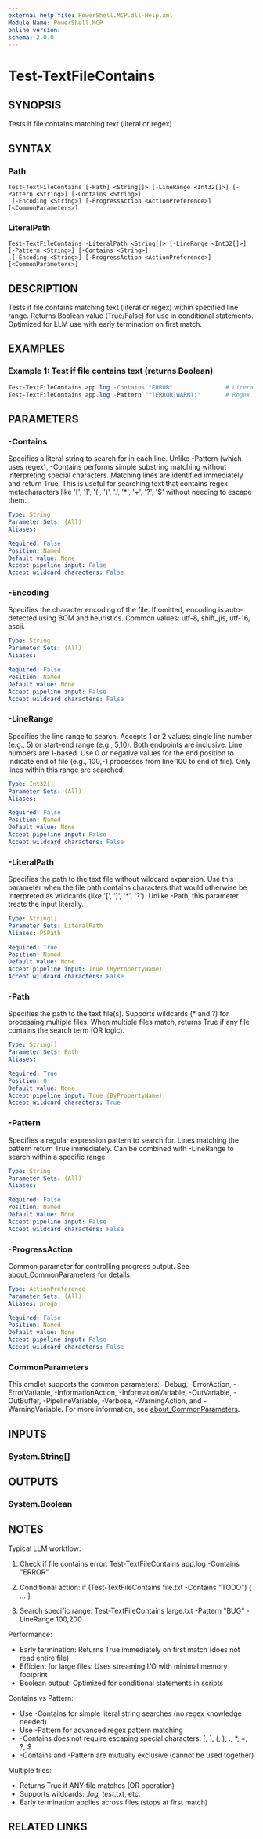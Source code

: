 ```yaml
---
external help file: PowerShell.MCP.dll-Help.xml
Module Name: PowerShell.MCP
online version:
schema: 2.0.0
---
```


# Test-TextFileContains

## SYNOPSIS
Tests if file contains matching text (literal or regex)

## SYNTAX

### Path
```
Test-TextFileContains [-Path] <String[]> [-LineRange <Int32[]>] [-Pattern <String>] [-Contains <String>]
 [-Encoding <String>] [-ProgressAction <ActionPreference>] [<CommonParameters>]
```

### LiteralPath
```
Test-TextFileContains -LiteralPath <String[]> [-LineRange <Int32[]>] [-Pattern <String>] [-Contains <String>]
 [-Encoding <String>] [-ProgressAction <ActionPreference>] [<CommonParameters>]
```

## DESCRIPTION
Tests if file contains matching text (literal or regex) within specified line range. Returns Boolean value (True/False) for use in conditional statements. Optimized for LLM use with early termination on first match.

## EXAMPLES

### Example 1: Test if file contains text (returns Boolean)
```powershell
Test-TextFileContains app.log -Contains "ERROR"               # Literal
Test-TextFileContains app.log -Pattern "^(ERROR|WARN):"       # Regex
```

## PARAMETERS

### -Contains
Specifies a literal string to search for in each line. Unlike -Pattern (which uses regex), -Contains performs simple substring matching without interpreting special characters. Matching lines are identified immediately and return True. This is useful for searching text that contains regex metacharacters like '[', ']', '(', ')', '.', '*', '+', '?', '$' without needing to escape them.

```yaml
Type: String
Parameter Sets: (All)
Aliases:

Required: False
Position: Named
Default value: None
Accept pipeline input: False
Accept wildcard characters: False
```

### -Encoding
Specifies the character encoding of the file. If omitted, encoding is auto-detected using BOM and heuristics. Common values: utf-8, shift_jis, utf-16, ascii.

```yaml
Type: String
Parameter Sets: (All)
Aliases:

Required: False
Position: Named
Default value: None
Accept pipeline input: False
Accept wildcard characters: False
```

### -LineRange
Specifies the line range to search. Accepts 1 or 2 values: single line number (e.g., 5) or start-end range (e.g., 5,10). Both endpoints are inclusive. Line numbers are 1-based. Use 0 or negative values for the end position to indicate end of file (e.g., 100,-1 processes from line 100 to end of file). Only lines within this range are searched.

```yaml
Type: Int32[]
Parameter Sets: (All)
Aliases:

Required: False
Position: Named
Default value: None
Accept pipeline input: False
Accept wildcard characters: False
```

### -LiteralPath
Specifies the path to the text file without wildcard expansion. Use this parameter when the file path contains characters that would otherwise be interpreted as wildcards (like '[', ']', '*', '?'). Unlike -Path, this parameter treats the input literally.

```yaml
Type: String[]
Parameter Sets: LiteralPath
Aliases: PSPath

Required: True
Position: Named
Default value: None
Accept pipeline input: True (ByPropertyName)
Accept wildcard characters: False
```

### -Path
Specifies the path to the text file(s). Supports wildcards (* and ?) for processing multiple files. When multiple files match, returns True if any file contains the search term (OR logic).

```yaml
Type: String[]
Parameter Sets: Path
Aliases:

Required: True
Position: 0
Default value: None
Accept pipeline input: True (ByPropertyName)
Accept wildcard characters: True
```

### -Pattern
Specifies a regular expression pattern to search for. Lines matching the pattern return True immediately. Can be combined with -LineRange to search within a specific range.

```yaml
Type: String
Parameter Sets: (All)
Aliases:

Required: False
Position: Named
Default value: None
Accept pipeline input: False
Accept wildcard characters: False
```

### -ProgressAction
Common parameter for controlling progress output. See about_CommonParameters for details.

```yaml
Type: ActionPreference
Parameter Sets: (All)
Aliases: proga

Required: False
Position: Named
Default value: None
Accept pipeline input: False
Accept wildcard characters: False
```

### CommonParameters
This cmdlet supports the common parameters: -Debug, -ErrorAction, -ErrorVariable, -InformationAction, -InformationVariable, -OutVariable, -OutBuffer, -PipelineVariable, -Verbose, -WarningAction, and -WarningVariable. For more information, see [about_CommonParameters](http://go.microsoft.com/fwlink/?LinkID=113216).

## INPUTS

### System.String[]

## OUTPUTS

### System.Boolean

## NOTES

Typical LLM workflow:

1. Check if file contains error: Test-TextFileContains app.log -Contains "ERROR"

2. Conditional action: if (Test-TextFileContains file.txt -Contains "TODO") { ... }

3. Search specific range: Test-TextFileContains large.txt -Pattern "BUG" -LineRange 100,200

Performance:

- Early termination: Returns True immediately on first match (does not read entire file)
- Efficient for large files: Uses streaming I/O with minimal memory footprint
- Boolean output: Optimized for conditional statements in scripts

Contains vs Pattern:

- Use -Contains for simple literal string searches (no regex knowledge needed)
- Use -Pattern for advanced regex pattern matching
- -Contains does not require escaping special characters: [, ], (, ), ., *, +, ?, $
- -Contains and -Pattern are mutually exclusive (cannot be used together)

Multiple files:

- Returns True if ANY file matches (OR operation)
- Supports wildcards: *.log, test*.txt, etc.
- Early termination applies across files (stops at first match)

## RELATED LINKS
